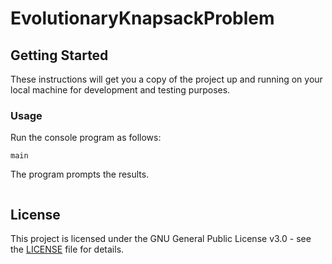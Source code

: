# EvolutionaryKnapsackProblem

## Getting Started

These instructions will get you a copy of the project up and running on your local machine for development and testing purposes.

### Usage

Run the console program as follows:

```
main
```

The program prompts the results.

```

```

## License

This project is licensed under the GNU General Public License v3.0 - see the [LICENSE](LICENSE) file for details.
